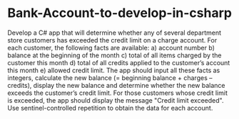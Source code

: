 # Bank-Account-to-develop-in-csharp
 Develop a C# app that will determine whether any of several department store customers has exceeded the credit limit on a charge account. For each customer, the following facts are available:               a) account number               b) balance at the beginning of the month               c) total of all items charged by the customer this month               d) total of all credits applied to the customer’s account this month               e) allowed credit limit.               The app should input all these facts as integers, calculate the new balance (= beginning balance + charges – credits),                display the new balance and determine whether the new balance exceeds the customer’s credit limit.               For those customers whose credit limit is exceeded, the app should display the message "Credit limit exceeded".                Use sentinel-controlled repetition to obtain the data for each account.

